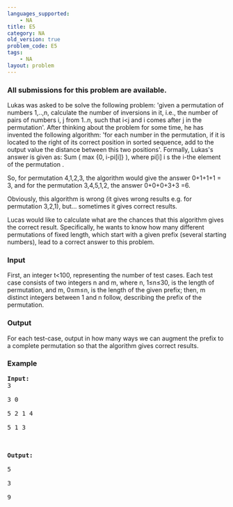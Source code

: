 ```yaml
---
languages_supported:
    - NA
title: E5
category: NA
old_version: true
problem_code: E5
tags:
    - NA
layout: problem
---
```

###  All submissions for this problem are available. 

Lukas was asked to be solve the following problem: 'given a permutation of numbers 1,..,n, calculate the number of inversions in it, i.e., the number of pairs of numbers i, j from 1..n, such that i<j and i comes after j in the permutation'. After thinking about the problem for some time, he has invented the following algorithm: 'for each number in the permutation, if it is located to the right of its correct position in sorted sequence, add to the output value the distance between this two positions'. Formally, Lukas's answer is given as: Sum ( max {0, i-pi\[i\]} ), where pi\[i\] i s the i-the element of the permutation .

So, for permutation 4,1,2,3, the algorithm would give the answer 0+1+1+1 = 3, and for the permutation 3,4,5,1,2, the answer 0+0+0+3+3 =6.

Obviously, this algorithm is wrong (it gives wrong results e.g. for permutation 3,2,1), but... sometimes it gives correct results.

Lucas would like to calculate what are the chances that this algorithm gives the correct result. Specifically, he wants to know how many different permutations of fixed length, which start with a given prefix (several starting numbers), lead to a correct answer to this problem.

### Input

First, an integer t<100, representing the number of test cases. Each test case consists of two integers n and m, where n, 1≤n≤30, is the length of permutation, and m, 0≤m≤n, is the length of the given prefix; then, m distinct integers between 1 and n follow, describing the prefix of the permutation.

### Output

For each test-case, output in how many ways we can augment the prefix to a complete permutation so that the algorithm gives correct results.

### Example

<pre><strong>Input:</strong>
3<br></br>3 0<br></br>5 2 1 4<br></br>5 1 3<br></br><br></br><strong>Output:<br></br></strong>5<br></br>3<br></br>9 <br></br><br></br>
</pre>